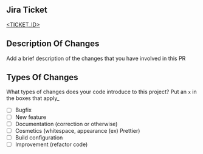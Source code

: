 ## Jira Ticket
[<TICKET_ID>](https://sendbird.atlassian.net/browse/<TICKET_ID>)

## Description Of Changes

Add a brief description of the changes that you have involved in this PR

## Types Of Changes

What types of changes does your code introduce to this project?
Put an `x` in the boxes that apply_

- [ ] Bugfix
- [ ] New feature
- [ ] Documentation (correction or otherwise)
- [ ] Cosmetics (whitespace, appearance (ex) Prettier)
- [ ] Build configuration
- [ ] Improvement (refactor code)
